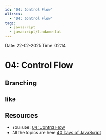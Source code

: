 ```yaml
---
id: "04: Control Flow"
aliases:
  - "04: Control Flow"
tags:
  - javascript
  - javascript/fundamental
---
```


Date: 22-02-2025
Time: 02:14

# 04: Control Flow

## Branching

## like

## Resources

- YouTube: [04: Control Flow](https://www.youtube.com/watch?v=Fn_DhBu3VyU)
- All the topics are here [40 Days of JavaScript](notes/40%20Days%20of%20JavaScript.md)
